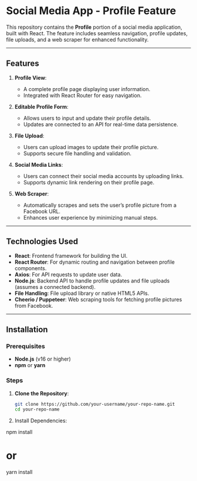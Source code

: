 # Social Media App - Profile Feature

This repository contains the **Profile** portion of a social media application, built with React. The feature includes seamless navigation, profile updates, file uploads, and a web scraper for enhanced functionality.

---

## Features

1. **Profile View**:
   - A complete profile page displaying user information.
   - Integrated with React Router for easy navigation.

2. **Editable Profile Form**:
   - Allows users to input and update their profile details.
   - Updates are connected to an API for real-time data persistence.

3. **File Upload**:
   - Users can upload images to update their profile picture.
   - Supports secure file handling and validation.

4. **Social Media Links**:
   - Users can connect their social media accounts by uploading links.
   - Supports dynamic link rendering on their profile page.

5. **Web Scraper**:
   - Automatically scrapes and sets the user’s profile picture from a Facebook URL.
   - Enhances user experience by minimizing manual steps.

---

## Technologies Used

- **React**: Frontend framework for building the UI.
- **React Router**: For dynamic routing and navigation between profile components.
- **Axios**: For API requests to update user data.
- **Node.js**: Backend API to handle profile updates and file uploads (assumes a connected backend).
- **File Handling**: File upload library or native HTML5 APIs.
- **Cheerio / Puppeteer**: Web scraping tools for fetching profile pictures from Facebook.

---

## Installation

### Prerequisites

- **Node.js** (v16 or higher)
- **npm** or **yarn**

### Steps

1. **Clone the Repository**:
   ```bash
   git clone https://github.com/your-username/your-repo-name.git
   cd your-repo-name

2. Install Dependencies:

npm install
# or
yarn install


